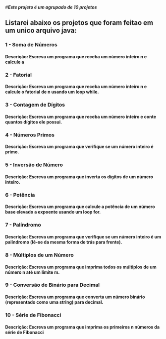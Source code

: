 #**_Este projeto é um agrupado de 10 projetos_**
## Listarei abaixo os projetos que foram feitao em um unico arquivo java:

### 1 - Soma de Números
#### Descrição: Escreva um programa que receba um número inteiro n e calcule a

### 2 - Fatorial
#### Descrição: Escreva um programa que receba um número inteiro n e calcule o fatorial de n usando um loop while.

### 3 - Contagem de Dígitos
#### Descrição: Escreva um programa que receba um número inteiro e conte quantos dígitos ele possui.

### 4 - Números Primos
#### Descrição: Escreva um programa que verifique se um número inteiro é primo.

### 5 - Inversão de Número
#### Descrição: Escreva um programa que inverta os dígitos de um número inteiro.

### 6 - Potência
#### Descrição: Escreva um programa que calcule a potência de um número base elevado a expoente usando um loop for.

### 7 - Palíndromo
#### Descrição: Escreva um programa que verifique se um número inteiro é um palíndromo (lê-se da mesma forma de trás para frente).

### 8 - Múltiplos de um Número
#### Descrição: Escreva um programa que imprima todos os múltiplos de um número n até um limite m.

### 9 - Conversão de Binário para Decimal
#### Descrição: Escreva um programa que converta um número binário (representado como uma string) para decimal.

### 10 - Série de Fibonacci
#### Descrição: Escreva um programa que imprima os primeiros n números da série de Fibonacci
